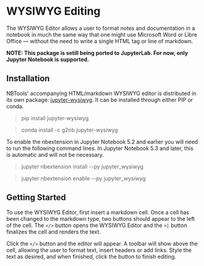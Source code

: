 # WYSIWYG Editing

The WYSIWYG Editor allows a user to format notes and documentation in a notebook in much the same way that one might use Microsoft Word or Libre Office —
without the need to write a single HTML tag or line of markdown.

**NOTE: This package is setill being ported to JupyterLab. For now, only Jupyter Notebook is supported.**

## Installation

NBTools' accompanying HTML/markdown WYSIWYG editor is distributed in its own package: [jupyter-wysiwyg](https://github.com/genepattern/jupyter-wysiwyg). It can
be installed through either PIP or conda.

> pip install jupyter-wysiwyg

> conda install -c g2nb jupyter-wysiwyg

To enable the nbextension in Jupyter Notebook 5.2 and earlier you will need to run the following command lines. In Jupyter Notebook 5.3 and later, this is
automatic and will not be necessary.

> jupyter nbextension install --py jupyter_wysiwyg

> jupyter nbextension enable --py jupyter_wysiwyg


## Getting Started

To use the WYSIWYG Editor, first insert a markdown cell. Once a cell has been changed to the markdown type, two buttons should appear to the left of the cell.
The `</>` button opens the WYSIWYG Editor and the `>|` button finalizes the cell and renders the text.

Click the `</>` button and the editor will appear. A toolbar will show above the cell, allowing the user to format text, insert headers or add links. Style the
text as desired, and when finished, click the button to finish editing.
